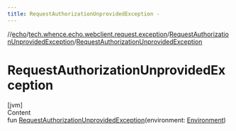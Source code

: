 ```yaml
---
title: RequestAuthorizationUnprovidedException -
---
```

//[echo](../../index.md)/[tech.whence.echo.webclient.request.exception](../index.md)/[RequestAuthorizationUnprovidedException](index.md)/[RequestAuthorizationUnprovidedException](-request-authorization-unprovided-exception.md)



# RequestAuthorizationUnprovidedException  
[jvm]  
Content  
fun [RequestAuthorizationUnprovidedException](-request-authorization-unprovided-exception.md)(environment: [Environment](../../tech.whence.echo.support/-environment/index.md))  



